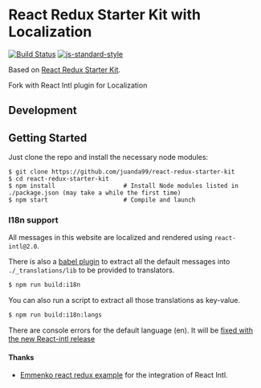 # React Redux Starter Kit with Localization

[![Build Status](https://travis-ci.org/rsilvestre/react-redux-starter-kit.svg?branch=internationalization)](https://travis-ci.org/rsilvestre/react-redux-starter-kit) [![js-standard-style](https://img.shields.io/badge/code%20style-standard-brightgreen.svg)](http://standardjs.com/)

Based on [React Redux Starter Kit](https://github.com/davezuko/react-redux-starter-kit).

Fork with React Intl plugin for Localization

## Development

Getting Started
---------------

Just clone the repo and install the necessary node modules:

```shell
$ git clone https://github.com/juanda99/react-redux-starter-kit
$ cd react-redux-starter-kit
$ npm install                   # Install Node modules listed in ./package.json (may take a while the first time)
$ npm start                     # Compile and launch
```

### I18n support
All messages in this website are localized and rendered using `react-intl@2.0`.

There is also a [babel plugin](https://github.com/yahoo/babel-plugin-react-intl) to extract all the default messages into `./_translations/lib` to be provided to translators.

```bash
$ npm run build:i18n
```

You can also run a script to extract all those translations as key-value.

```bash
$ npm run build:i18n:langs
```

There are console errors for the default language (en). It will be [fixed with the new React-intl release](https://github.com/yahoo/react-intl/issues/251)

#### Thanks

- [Emmenko react redux example](https://github.com/emmenko/redux-react-router-async-example) for the integration of React Intl.
